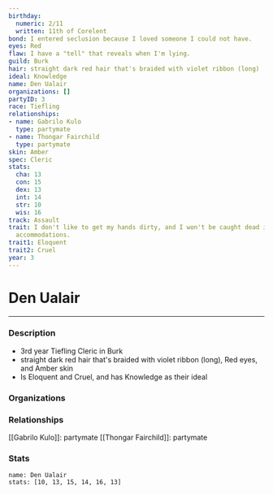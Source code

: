 ```yaml
---
birthday:
  numeric: 2/11
  written: 11th of Corelent
bond: I entered seclusion because I loved someone I could not have.
eyes: Red
flaw: I have a "tell" that reveals when I'm lying.
guild: Burk
hair: straight dark red hair that's braided with violet ribbon (long)
ideal: Knowledge
name: Den Ualair
organizations: []
partyID: 3
race: Tiefling
relationships:
- name: Gabrilo Kulo
  type: partymate
- name: Thongar Fairchild
  type: partymate
skin: Amber
spec: Cleric
stats:
  cha: 13
  con: 15
  dex: 13
  int: 14
  str: 10
  wis: 16
track: Assault
trait: I don't like to get my hands dirty, and I won't be caught dead in unsuitable
  accommodations.
trait1: Eloquent
trait2: Cruel
year: 3
---
```

# Den Ualair
---
### Description
- 3rd year Tiefling Cleric in Burk
- straight dark red hair that's braided with violet ribbon (long), Red eyes, and Amber skin
- Is Eloquent and Cruel, and has Knowledge as their ideal

### Organizations
### Relationships
[[Gabrilo Kulo]]: partymate
[[Thongar Fairchild]]: partymate
### Stats
```statblock
name: Den Ualair
stats: [10, 13, 15, 14, 16, 13]
```